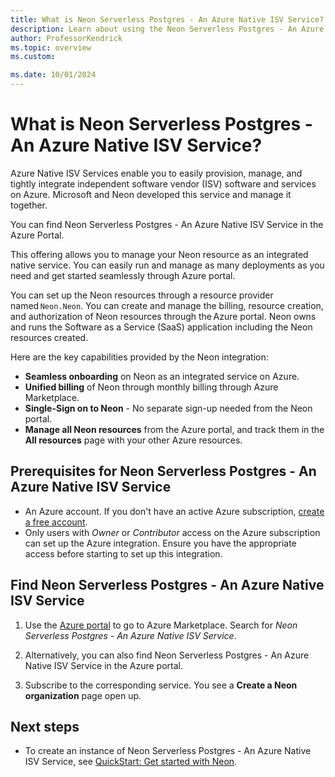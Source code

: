 ```yaml
---
title: What is Neon Serverless Postgres - An Azure Native ISV Service?
description: Learn about using the Neon Serverless Postgres - An Azure Native ISV Service in the Azure Marketplace.
author: ProfessorKendrick
ms.topic: overview
ms.custom:

ms.date: 10/01/2024
---
```


# What is Neon Serverless Postgres - An Azure Native ISV Service?

Azure Native ISV Services enable you to easily provision, manage, and tightly integrate independent software vendor (ISV) software and services on Azure. Microsoft and Neon developed this service and manage it together.

You can find Neon Serverless Postgres - An Azure Native ISV Service  in the Azure Portal.

This offering allows you to manage your Neon resource as an integrated native service. You can easily run and manage as many deployments as you need and get started seamlessly through Azure portal.

You can set up the Neon resources through a resource provider named `Neon.Neon`. You can create and manage the billing, resource creation, and authorization of Neon resources through the Azure portal. Neon owns and runs the Software as a Service (SaaS) application including the Neon resources created.

Here are the key capabilities provided by the Neon integration:

- **Seamless onboarding** on Neon as an integrated service on Azure.
- **Unified billing** of Neon through monthly billing through Azure Marketplace.
- **Single-Sign on to Neon** - No separate sign-up needed from the Neon portal.
- **Manage all Neon resources** from the Azure portal, and track them in the **All resources** page with your other Azure resources.

## Prerequisites for Neon Serverless Postgres - An Azure Native ISV Service

- An Azure account. If you don't have an active Azure subscription, [create a free account](https://azure.microsoft.com/free/).
- Only users with  _Owner_ or _Contributor_ access on the Azure subscription can set up the Azure integration. Ensure you have the appropriate access before starting to set up this integration.

## Find Neon Serverless Postgres - An Azure Native ISV Service

1. Use the [Azure portal](https://portal.azure.com) to go to Azure Marketplace. Search for _Neon Serverless Postgres - An Azure Native ISV Service_.

1. Alternatively, you can also find Neon Serverless Postgres - An Azure Native ISV Service in the Azure portal.

1. Subscribe to the corresponding service. You see a **Create a Neon organization** page open up.

## Next steps

- To create an instance of Neon Serverless Postgres - An Azure Native ISV Service, see [QuickStart: Get started with Neon](create.md).
<!--TO DO:  Add links
- Get started with Neon Serverless Postgres - An Azure Native ISV Service on
    > [!div class="nextstepaction"]
    > Azure portal

    > [!div class="nextstepaction"]
    > Azure Marketplace
-->
